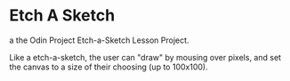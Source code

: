 # Etch A Sketch
a the Odin Project Etch-a-Sketch Lesson Project.

Like a etch-a-sketch, the user can "draw" by mousing over pixels,
and set the canvas to a size of their choosing (up to 100x100).


